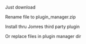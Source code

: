 Just download

Rename file to plugin_manager.zip

Install thru Jomres third party plugin

Or replace files in plugin manager dir
